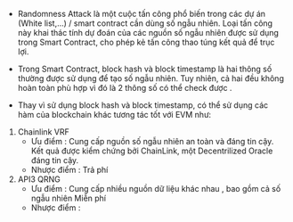 - Randomness Attack là một cuộc tấn công phổ biến trong các dự án (White list,...) / smart contract cần dùng số ngẫu nhiên. Loại tấn công này khai thác tính dự đoán của các nguồn số ngẫu nhiên được sử dụng trong Smart Contract, cho phép kẻ tấn công thao túng kết quả để trục lợi.

- Trong Smart Contract, block hash và block timestamp là hai thông số thường được sử dụng để tạo số ngẫu nhiên. Tuy nhiên, cả hai đều không hoàn toàn phù hợp vì đó là 2 thông số có thể check được .
- Thay vì sử dụng block hash và block timestamp, có thể sử dụng các hàm của blockchain khác tương tác tốt với EVM như:

1. Chainlink VRF
   - Ưu điểm :
        Cung cấp nguồn số ngẫu nhiên an toàn và đáng tin cậy.
        Kết quả được kiểm chứng bởi ChainLink, một Decentrilized Oracle đáng tin cậy.
   - Nhược điểm :
        Trả phí
2. API3 QRNG
   - Ưu điểm :
        Cung cấp nhiều nguồn dữ liệu khác nhau , bao gồm cả số ngẫu nhiên
        Miễn phí 
   - Nhược điểm : 
        

